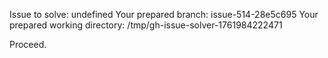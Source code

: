 Issue to solve: undefined
Your prepared branch: issue-514-28e5c695
Your prepared working directory: /tmp/gh-issue-solver-1761984222471

Proceed.